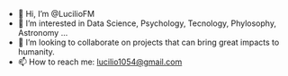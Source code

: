 - 👋 Hi, I’m @LucilioFM
- 👀 I’m interested in Data Science, Psychology, Tecnology, Phylosophy, Astronomy ...
- 💞️ I’m looking to collaborate on projects that can bring great impacts to humanity.
- 📫 How to reach me: lucilio1054@gmail.com

<!---
LucilioFM/LucilioFM is a ✨ special ✨ repository because its `README.md` (this file) appears on your GitHub profile.
You can click the Preview link to take a look at your changes.
--->

